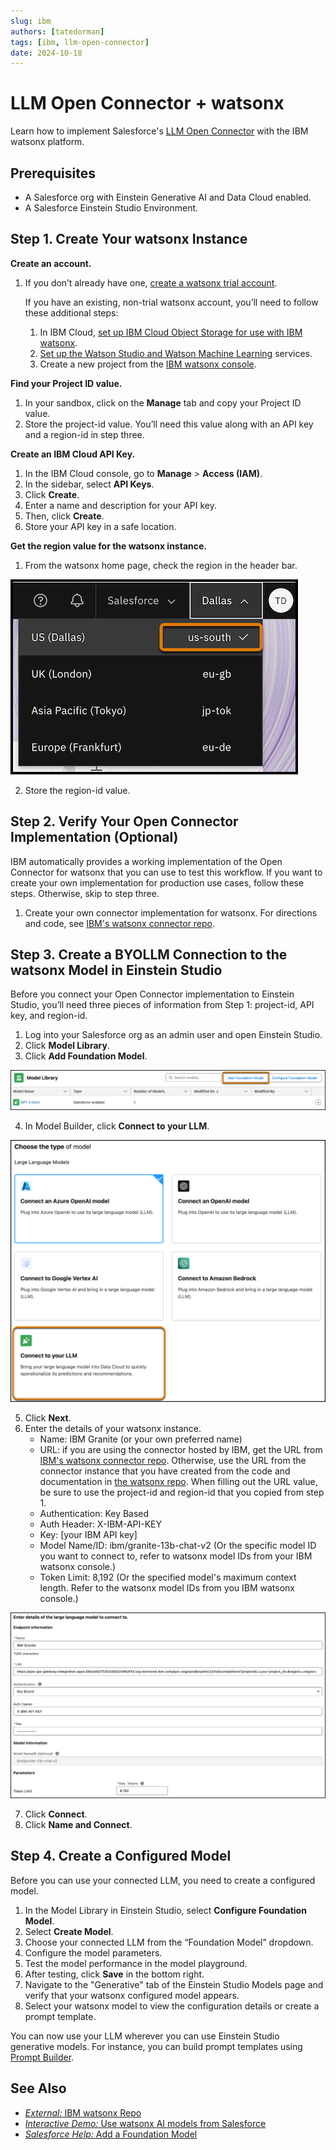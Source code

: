 ```yaml
---
slug: ibm
authors: [tatedorman]
tags: [ibm, llm-open-connector]
date: 2024-10-18
---
```


# LLM Open Connector + watsonx

Learn how to implement Salesforce's [LLM Open Connector](/docs/apis/llm-open-connector/) with the IBM watsonx platform.

<!-- truncate -->

## Prerequisites

- A Salesforce org with Einstein Generative AI and Data Cloud enabled.
- A Salesforce Einstein Studio Environment.

## Step 1\. Create Your watsonx Instance

**Create an account.**

1. If you don’t already have one, [create a watsonx trial account](https://dataplatform.cloud.ibm.com/registration/stepone?context=wx). 

   If you have an existing, non-trial watsonx account, you’ll need to follow these additional steps: 

    1. In IBM Cloud, [set up IBM Cloud Object Storage for use with IBM watsonx](https://dataplatform.cloud.ibm.com/docs/content/wsj/console/wdp_admin_cos.html?context=wx&audience=wdp).   
    2. [Set up the Watson Studio and Watson Machine Learning](https://dataplatform.cloud.ibm.com/docs/content/wsj/getting-started/set-up-ws.html?context=wx&audience=wdp) services.   
    3. Create a new project from the [IBM watsonx console](https://dataplatform.cloud.ibm.com/projects/?context=wx).

**Find your Project ID value.**

1. In your sandbox, click on the **Manage** tab and copy your Project ID value.   
2. Store the project-id value. You’ll need this value along with an API key and a region-id in step three.

**Create an IBM Cloud API Key.**

1. In the IBM Cloud console, go to **Manage** \> **Access (IAM)**.  
2. In the sidebar, select **API Keys**.  
3. Click **Create**.  
4. Enter a name and description for your API key.  
5. Then, click **Create**.  
6. Store your API key in a safe location. 

**Get the region value for the watsonx instance.**

1. From the watsonx home page, check the region in the header bar. 

![IBM region id value](/img/ibm-region-id.png)

2. Store the region-id value.

## Step 2\. Verify Your Open Connector Implementation (Optional)

IBM automatically provides a working implementation of the Open Connector for watsonx that you can use to test this workflow. If you want to create your own implementation for production use cases, follow these steps. Otherwise, skip to step three.

1. Create your own connector implementation for watsonx. For directions and code, see [IBM's watsonx connector repo](https://ibm.biz/eebl-salesforce-watsonx-apic-connector-code).

## Step 3\. Create a BYOLLM Connection to the watsonx Model in Einstein Studio

Before you connect your Open Connector implementation to Einstein Studio, you’ll need three pieces of information from Step 1: project-id, API key, and region-id.

1. Log into your Salesforce org as an admin user and open Einstein Studio.  
2. Click **Model Library**.  
3. Click **Add Foundation Model**. 

![Add a Foundation Model](/img/ibm-model-library.png)

4. In Model Builder, click **Connect to your LLM**.

![Connect to your LLM](/img/ibm-model-builder.png)

5. Click **Next**.  
6. Enter the details of your watsonx instance.   
   * Name: IBM Granite (or your own preferred name)  
   * URL:  if you are using the connector hosted by IBM, get the URL from [IBM's watsonx connector repo](https://ibm.biz/eebl-salesforce-watsonx-apic-connector-code). Otherwise, use the URL from the connector instance that you have created from the code and documentation in [the watsonx repo](https://ibm.biz/eebl-salesforce-watsonx-apic-connector-code). When filling out the URL value, be sure to use the project-id and region-id that you copied from step 1\.  
   * Authentication: Key Based  
   * Auth Header: X-IBM-API-KEY  
   * Key: \[your IBM API key\]  
   * Model Name/ID:  ibm/granite-13b-chat-v2 (Or the specific model ID you want to connect to, refer to watsonx model IDs from your IBM watsonx console.)  
   * Token Limit: 8,192 (Or the specified model's maximum context length. Refer to the watsonx model IDs from you IBM watsonx console.)

![Example IBM Granite connection](/img/ibm-granite-connection.png)

7. Click **Connect**.
8. Click **Name and Connect**.

## Step 4\. Create a Configured Model

Before you can use your connected LLM, you need to create a configured model.

1. In the Model Library in Einstein Studio, select **Configure Foundation Model**.  
2. Select **Create Model**.  
3. Choose your connected LLM from the “Foundation Model” dropdown.   
4. Configure the model parameters.  
5. Test the model performance in the model playground.
6. After testing, click **Save** in the bottom right.
7. Navigate to the "Generative" tab of the Einstein Studio Models page and verify that your watsonx configured model appears.
8. Select your watsonx model to view the configuration details or create a prompt template.

You can now use your LLM wherever you can use Einstein Studio generative models. For instance, you can build prompt templates using [Prompt Builder](https://www.google.com/url?q=https://help.salesforce.com/s/articleView?id%3Dsf.prompt_builder_about.htm&sa=D&source=docs&ust=1729008016102516&usg=AOvVaw29nKsztGMWSoa59DEIFXZJ). 

## See Also

* [*External:* IBM watsonx Repo](https://ibm.biz/eebl-salesforce-watsonx-apic-connector-code)   
* [*Interactive Demo:* Use watsonx AI models from Salesforce](https://dsce.ibm.com/wizard/watsonx/results/watsonx-use-watsonx-ai-models-from-salesforce#)  
* [*Salesforce Help:* Add a Foundation Model](https://help.salesforce.com/s/articleView?id=sf.c360_a_ai_foundation_models_create.htm&type=5)
